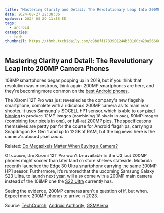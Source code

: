 ```yaml
---
title: "Mastering Clarity and Detail: The Revolutionary Leap Into 200MP Camera Phones"
date: 2024-08-27 22:38:36
updated: 2024-08-29 11:56:55
tags:
  - android
categories:
  - tech
thumbnail: https://thmb.techidaily.com/c9b8fd1733901244b30160c420a56660fbc28694609982153cd6de4dd43a450d.jpg
---
```


## Mastering Clarity and Detail: The Revolutionary Leap Into 200MP Camera Phones

108MP smartphones began popping up in 2019, but if you think that resolution was monstrous, think again. 200MP smartphones are here, and they're becoming more common on the [best Android phones](https://twitter-videos.techidaily.com/hot-takes-highlight-twitters-trending-topics-for-2024/).

 The Xiaomi 12T Pro was just revealed as the company's new flagship smartphone, complete with a ridiculous 200MP camera as its main rear shooter. It uses Samsung's ISOCELL HP1 sensor, which is able to use [pixel binning](https://android-pokemon-go.techidaily.com/how-to-use-pokemon-emerald-master-ball-cheat-on-huawei-nova-y71-drfone-by-drfone-virtual-android/) to produce 12MP images (combining 16 pixels in one), 50MP images (combining four pixels in one), or full-fat 200MP pics. The specifications themselves are pretty par for the course for Android flagships, carrying a Snapdragon 8+ Gen 1 and up to 12GB of RAM, but the big news here is the camera's absurd pixel count.

Related: [Do Megapixels Matter When Buying a Camera?](https://android-pokemon-go.techidaily.com/how-to-use-pokemon-emerald-master-ball-cheat-on-huawei-nova-y71-drfone-by-drfone-virtual-android/) 

 Of course, the Xiaomi 12T Pro won't be available in the US, but 200MP phones might sooner than later land on store shelves stateside. Motorola recently launched the Edge 30 Ultra smartphone carrying the same 200MP HP1 sensor. Furthermore, it's rumored that the upcoming Samsung Galaxy S23 Ultra, to launch next year, will also come with a 200MP main camera instead of the 108MP one the [S22 Ultra](https://some-skills.techidaily.com/total-gaze-coverage-camera-analysis-for-2024/) currently has.

 Seeing the evidence, 200MP cameras aren't a question of if, but when. Expect more 200MP phones to arrive in 2023.

 Source: [TechCrunch](https://techcrunch.com/2022/10/04/xiaomis-latest-flagship-has-a-200-megapixel-sensor-so-dont-think-spec-race-is-over/), [Android Authority](https://www.androidauthority.com/motorola-edge-30-ultra-camera-review-3208667/), [GSMArena](https://www.gsmarena.com/more%5Fdetails%5Fabout%5Fgalaxy%5Fs23%5Fultra%5F200%5Fmp%5Fcamera%5Femerge-news-55744.php)

<ins class="adsbygoogle"
     style="display:block"
     data-ad-format="autorelaxed"
     data-ad-client="ca-pub-7571918770474297"
     data-ad-slot="1223367746"></ins>



<ins class="adsbygoogle"
     style="display:block"
     data-ad-client="ca-pub-7571918770474297"
     data-ad-slot="8358498916"
     data-ad-format="auto"
     data-full-width-responsive="true"></ins>
